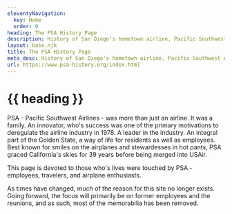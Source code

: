 ```yaml
---
eleventyNavigation:
  key: Home
  order: 0
heading: The PSA History Page
description: History of San Diego's hometown airline, Pacific Southwest Airlines (PSA). Operated from 1949-1988 through California and the West Coast of the United States. PSA was known for smiles painted on the front of the planes, and stewardesses in hot pants.
layout: base.njk
title: The PSA History Page
meta_desc: History of San Diego's hometown airline, Pacific Southwest Airlines (PSA). Operated from 1949-1988 through California and the West Coast of the United States. PSA was known for smiles painted on the front of the planes, and stewardesses in hot pants.
url: https://www.psa-history.org/index.html
---
```


<div class="page-banner">
  <h1>{{ heading }}</h1>
</div>

PSA - Pacific Southwest Airlines - was more than just an airline. It was a family. An innovator, who's success was one of the primary motivations to deregulate the airline industry in 1978. A leader in the industry. An integral part of the Golden State, a way of life for residents as well as employees. Best known for smiles on the airplanes and stewardesses in hot pants, PSA graced California's skies for 39 years before being merged into USAir.

This page is devoted to those who's lives were touched by PSA - employees, travelers, and airplane enthusiasts.

As times have changed, much of the reason for this site no longer exists. Going forward, the focus will primarily be on former employees and the reunions, and as such, most of the memorabilia has been removed.